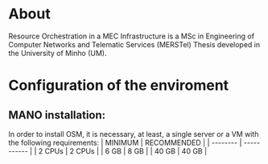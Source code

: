 # About
Resource Orchestration in a MEC Infrastructure is a MSc in Engineering of Computer Networks and Telematic Services (MERSTel) Thesis developed in the University of Minho (UM).

# Configuration of the enviroment
## MANO installation:
In order to install OSM, it is necessary, at least, a single server or a VM with the following requirements:
| MINIMUM  | RECOMMENDED |
| -------- | ----------- |
| 2 CPUs | 2 CPUs  |
| 6 GB  | 8 GB  |
| 40 GB | 40 GB |


